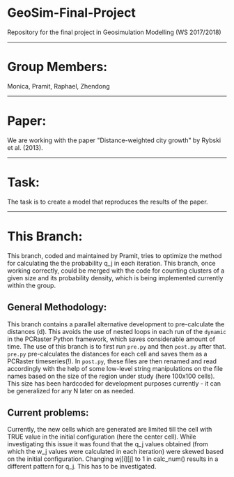 # GeoSim-Final-Project
Repository for the final project in Geosimulation Modelling (WS 2017/2018)


------
# Group Members:
Monica, Pramit, Raphael, Zhendong


------
# Paper:
We are working with the paper "Distance-weighted city growth" by Rybski et al. (2013).


------
# Task:
The task is to create a model that reproduces the results of the paper.

------
# This Branch:
This branch, coded and maintained by Pramit, tries to optimize the method for calculating the the probability q_j in each iteration. This branch, once working correctly, could be merged with the code for counting clusters of a given size and its probability density, which is being implemented currently within the group.

## General Methodology:
This branch contains a parallel alternative development to pre-calculate the distances (d). This avoids the use of nested loops in each run of the `dynamic` in the PCRaster Python framework, which saves considerable amount of time. The use of this branch is to first run `pre.py` and then `post.py` after that. `pre.py` pre-calculates the distances for each cell and saves them as a PCRaster timeseries(!). In `post.py`, these files are then renamed and read accordingly with the help of some low-level string manipulations on the file names based on the size of the region under study (here 100x100 cells). This size has been hardcoded for development purposes currently - it can be generalized for any N later on as needed.

## Current problems:
Currently, the new cells which are generated are limited till the cell with TRUE value in the initial configuration (here the center cell). While investigating this issue it was found that the q_j values obtained (from which the w_j values were calculated in each iteration) were skewed based on the initial configuration. Changing wj[i][j] to 1 in calc_num() results in a different pattern for q_j. This has to be investigated.
